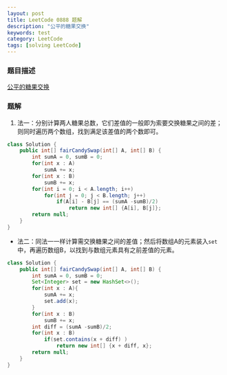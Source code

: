 ```yaml
---
layout: post
title: LeetCode 0888 题解
description: "公平的糖果交换"
keywords: test
category: LeetCode
tags: [solving LeetCode]
---
```


### 题目描述
[公平的糖果交换](https://leetcode-cn.com/problems/fair-candy-swap/)

### 题解
1. 法一：分别计算两人糖果总数，它们差值的一般即为索要交换糖果之间的差；则同时遍历两个数组，找到满足该差值的两个数即可。
```java
class Solution {
    public int[] fairCandySwap(int[] A, int[] B) {
        int sumA = 0, sumB = 0;
        for(int x : A)
            sumA += x;
        for(int x : B)
            sumB += x;
        for(int i = 0; i < A.length; i++)
            for(int j = 0; j < B.length; j++)
                if(A[i] - B[j] == (sumA -sumB)/2)
                	return new int[] {A[i], B[j]};
        return null;
    }
}
```
* 法二：同法一一样计算需交换糖果之间的差值；然后将数组A的元素装入`set`中，再遍历数组B，以找到与数组元素具有之前差值的元素。
```java
class Solution {
    public int[] fairCandySwap(int[] A, int[] B) {
        int sumA = 0, sumB = 0;
        Set<Integer> set = new HashSet<>();
        for(int x : A){
            sumA += x;
            set.add(x);
        }       
        for(int x : B)
            sumB += x;
        int diff = (sumA -sumB)/2;
        for(int x : B)
            if(set.contains(x + diff) )
                return new int[] {x + diff, x};
        return null;
    }
}
```